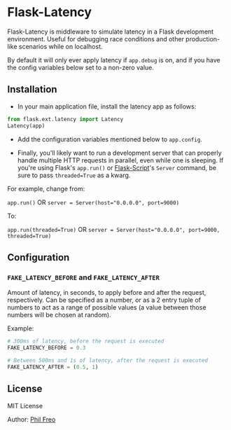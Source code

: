 Flask-Latency
=============

Flask-Latency is middleware to simulate latency in a Flask development environment. Useful for debugging race conditions and other production-like scenarios while on localhost.

By default it will only ever apply latency if `app.debug` is on, and if you have the config variables below set to a non-zero value.

## Installation

- In your main application file, install the latency app as follows:

```python
from flask.ext.latency import Latency
Latency(app)
```

- Add the configuration variables mentioned below to `app.config`.

- Finally, you'll likely want to run a development server that can properly handle multiple HTTP requests in parallel, even while one is sleeping. If you're using Flask's `app.run()` or [Flask-Script](http://flask-script.readthedocs.org/en/latest/)'s `Server` command, be sure to pass `threaded=True` as a kwarg. 

For example, change from:

`app.run()` OR `server = Server(host="0.0.0.0", port=9000)` 

To:

`app.run(threaded=True)` OR `server = Server(host="0.0.0.0", port=9000, threaded=True)`

## Configuration

### `FAKE_LATENCY_BEFORE` and `FAKE_LATENCY_AFTER`

Amount of latency, in seconds, to apply before and after the request, respectively. Can be specified as a number, or as a 2 entry tuple of numbers to act as a range of possible values (a value between those numbers will be chosen at random).

Example:

```python
# 300ms of latency, before the request is executed
FAKE_LATENCY_BEFORE = 0.3

# Between 500ms and 1s of latency, after the request is executed
FAKE_LATENCY_AFTER = (0.5, 1)
```

## License

MIT License

Author: [Phil Freo](http://philfreo.com/)
